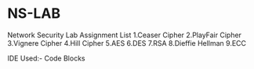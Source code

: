 # NS-LAB
Network Security Lab
Assignment List
1.Ceaser Cipher
2.PlayFair Cipher
3.Vignere Cipher
4.Hill Cipher
5.AES 
6.DES
7.RSA
8.Dieffie Hellman
9.ECC


IDE Used:-
Code Blocks
